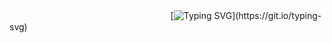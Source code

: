 ㅤㅤㅤㅤㅤㅤㅤㅤㅤㅤㅤㅤㅤㅤㅤㅤㅤㅤㅤㅤ[![Typing SVG](https://readme-typing-svg.demolab.com?font=Fira+Code&size=25&letterSpacing=+0.2rem&pause=1000&color=FCE300&center=true&multiline=true&width=500&height=100&lines=I+am+torchbreaker;and+I+will+not+give+up+on+him+.)](https://git.io/typing-svg)
